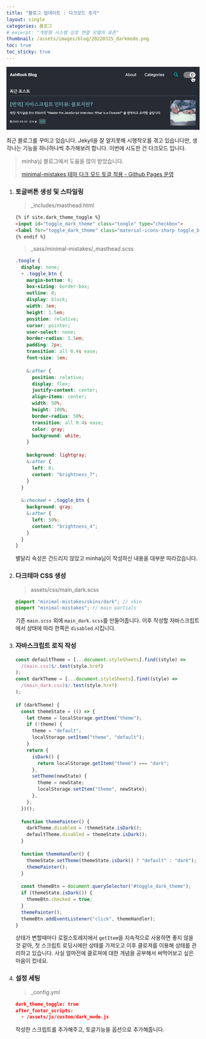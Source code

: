 ```yaml
---
title: "블로그 업데이트 : 다크모드 추가"
layout: single
categories: 블로그
# excerpt: "개방형 시스템 상호 연결 모델의 표준"
thumbnail: /assets/images/blog/20220325_darkmode.png
toc: true
toc_sticky: true
---
```

![이미지](/assets/images/blog/20220325_darkmode2.gif)


최근 블로그를 꾸미고 있습니다. Jekyll을 잘 알지못해 시행착오를 겪고 있습니다만, 생각나는 기능을 하나하나씩 추가해보려 합니다. 이번에 시도한 건 다크모드 입니다.

> minha님 블로그에서 도움을 많이 받았습니다.
>
> [minimal-mistakes 테마 다크 모드 토글 적용 - Github Pages 운영](https://etch-cure.github.io/blog/toggle-dark-mode/)
> 

1. ### 토글버튼 생성 및 스타일링    
    > _includes/masthead.html
    > 
    
    ```html
    {% if site.dark_theme_toggle %}
    <input id="toggle_dark_theme" class="toogle" type="checkbox">
    <label for="toggle_dark_theme" class="material-icons-sharp toggle_btn"></label>
    {% endif %}
    ```
    
    > _sass/minimal-mistakes/_masthead.scss
    > 
    
    ```scss
    .toogle {
      display: none;
      + .toggle_btn {
        margin-bottom: 0;
        box-sizing: border-box;
        outline: 0;
        display: block;
        width: 3em;
        height: 1.5em;
        position: relative;
        cursor: pointer;
        user-select: none;
        border-radius: 1.5em;
        padding: 2px;
        transition: all 0.4s ease;
        font-size: 1em;
    
        &:after {
          position: relative;
          display: flex;
          justify-content: center;
          align-items: center;
          width: 50%;
          height: 100%;
          border-radius: 50%;
          transition: all 0.4s ease;
          color: gray;
          background: white;
        }
    
        background: lightgray;
        &:after {
          left: 0;
          content: "brightness_7";
        }
      }
    
      &:checked + .toggle_btn {
        background: gray;
        &:after {
          left: 50%;
          content: "brightness_4";
        }
      }
    }
    ```
    
    별달리 속성은 건드리지 않았고 minha님이 작성하신 내용을 대부분 따라갔습니다.
    
2. ### 다크테마 CSS 생성
    
    > assets/css/main_dark.scss
    > 
    
    ```scss
    @import "minimal-mistakes/skins/dark"; // skin
    @import "minimal-mistakes"; // main partials
    ```
    
    기존 `main.scss` 외에 `main_dark.scss`를 만들어줍니다. 이후 작성할 자바스크립트에서 상태에 따라 한쪽은 `disabled` 시킵니다.
    
3. ### 자바스크립트 로직 작성
    
    ```jsx
    const defaultTheme = [...document.styleSheets].find((style) =>
      /(main.css)$/.test(style.href)
    );
    const darkTheme = [...document.styleSheets].find((style) =>
      /(main_dark.css)$/.test(style.href)
    );
    
    if (darkTheme) {
      const themeState = (() => {
        let theme = localStorage.getItem("theme");
        if (!theme) {
          theme = "default";
          localStorage.setItem("theme", "default");
        }
        return {
          isDark() {
            return localStorage.getItem("theme") === "dark";
          },
          setTheme(newState) {
            theme = newState;
            localStorage.setItem("theme", newState);
          },
        };
      })();
    
      function themePainter() {
        darkTheme.disabled = !themeState.isDark();
        defaultTheme.disabled = themeState.isDark();
      }
    
      function themeHandler() {
        themeState.setTheme(themeState.isDark() ? "default" : "dark");
        themePainter();
      }
    
      const themeBtn = document.querySelector("#toggle_dark_theme");
      if (themeState.isDark()) {
        themeBtn.checked = true;
      }
      themePainter();
      themeBtn.addEventListener("click", themeHandler);
    }
    ```
    
    상태가 변할때마다 로컬스토레지에서 `getItem`을 지속적으로 사용하면 좋지 않을 것 같아, 첫 스크립트 로딩시에만 상태를 가져오고 이후 클로져를 이용해 상태를 관리하고 있습니다. 사실 얼마전에 클로져에 대한 개념을 공부해서 써먹어보고 싶은 마음이 컸네요.
    
4. ### 설정 세팅
    
    > _config.yml
    > 
    
    ```json
    dark_theme_toggle: true
    after_footer_scripts:
      - /assets/js/custom/dark_mode.js
    ```
    
    작성한 스크립트를 추가해주고, 토글기능을 옵션으로 추가해줍니다.